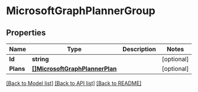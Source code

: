 # MicrosoftGraphPlannerGroup

## Properties

Name | Type | Description | Notes
------------ | ------------- | ------------- | -------------
**Id** | **string** |  | [optional] 
**Plans** | [**[]MicrosoftGraphPlannerPlan**](microsoft.graph.plannerPlan.md) |  | [optional] 

[[Back to Model list]](../README.md#documentation-for-models) [[Back to API list]](../README.md#documentation-for-api-endpoints) [[Back to README]](../README.md)


